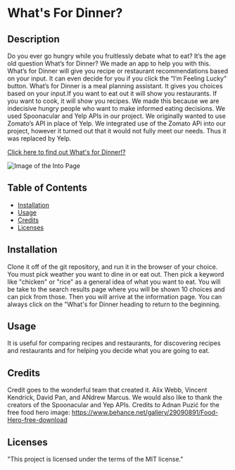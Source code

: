 # What's For Dinner?

## Description

Do you ever go hungry while you fruitlessly debate what to eat? It’s the age old question What’s for Dinner? We made an app to help you with this. What’s for Dinner will give you recipe or restaurant recommendations based on your input. It can even decide for you if you click the “I’m Feeling Lucky” button. What’s for Dinner is a meal planning assistant.
It gives you choices based on your input.If you want to eat out it will show you restaurants. If you want to cook, it will show you recipes. We made this because we are indecisive hungry people who want to make informed eating decisions. We used Spoonacular and Yelp APIs in our project. We originally wanted to use Zomato’s API in place of Yelp. We integrated use of the Zomato APi into our project, however it turned out that it would not fully meet our needs. Thus it was replaced by Yelp.

[Click here to find out What's for Dinner!?](https://awebb8.github.io/project-1/)

![Image of the Into Page](./Assets/images/Project-Intro-Screenshot.PNG)

## Table of Contents

* [Installation](#installation)
* [Usage](#usage)
* [Credits](#credits)
* [Licenses](#Licenses)

## Installation

Clone it off of the git repository, and run it in the browser of your choice. You must pick weather you want to dine in or eat out. Then pick a keyword like "chicken" or "rice" as a general idea of what you want to eat. You will be take to the search results page where you will be shown 10 choices and can pick from those. Then you will arrive at the information page. You can always click on the "What's for Dinner heading to return to the beginning.

## Usage

It is useful for comparing recipes and restaurants, for discovering recipes and restaurants and for helping you decide what you are going to eat.

## Credits

Credit goes to the wonderful team that created it. Alix Webb, Vincent Kendrick, David Pan, and ANdrew Marcus. We would also like to thank the creators of the Spoonacular and Yep APIs.
Credits to Adnan Puzić for the free food hero image: https://www.behance.net/gallery/29090891/Food-Hero-free-download

## Licenses

"This project is licensed under the terms of the MIT license."
